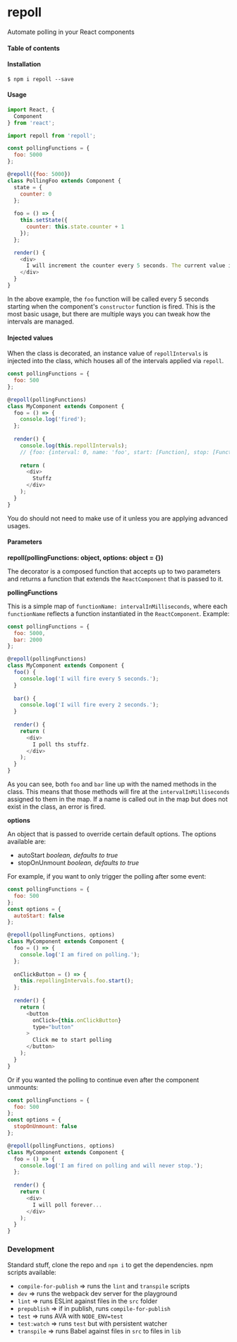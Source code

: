 # repoll

Automate polling in your React components

#### Table of contents



#### Installation

```
$ npm i repoll --save
```

#### Usage

```javascript
import React, {
  Component
} from 'react';

import repoll from 'repoll';

const pollingFunctions = {
  foo: 5000
};

@repoll({foo: 5000})
class PollingFoo extends Component {
  state = {
    counter: 0
  };
  
  foo = () => {
    this.setState({
      counter: this.state.counter + 1
    });
  };

  render() {
    <div>
      I will increment the counter every 5 seconds. The current value is {this.counter}.
    </div>
  }
}
```

In the above example, the `foo` function will be called every 5 seconds starting when the component's `constructor` function is fired. This is the most basic usage, but there are multiple ways you can tweak how the intervals are managed.

#### Injected values

When the class is decorated, an instance value of `repollIntervals` is injected into the class, which houses all of the intervals applied via `repoll`.

```javascript
const pollingFunctions = {
  foo: 500
};

@repoll(pollingFunctions)
class MyComponent extends Component {
  foo = () => {
    console.log('fired');
  };
  
  render() {
    console.log(this.repollIntervals);
    // {foo: {interval: 0, name: 'foo', start: [Function], stop: [Function]}}
    
    return (
      <div>
        Stuffz
      </div>
    );
  }
}
```

You do should not need to make use of it unless you are applying advanced usages.

#### Parameters

**repoll(pollingFunctions: object, options: object = {})**

The decorator is a composed function that accepts up to two parameters and returns a function that extends the `ReactComponent` that is passed to it.

**pollingFunctions**

This is a simple map of `functionName: intervalInMilliseconds`, where each `functionName` reflects a function instantiated in the `ReactComponent`. Example:

```javascript
const pollingFunctions = {
  foo: 5000,
  bar: 2000
};

@repoll(pollingFunctions)
class MyComponent extends Component {
  foo() {
    console.log('I will fire every 5 seconds.');
  }
  
  bar() {
    console.log('I will fire every 2 seconds.');
  }
  
  render() {
    return (
      <div>
        I poll ths stuffz.
      </div>
    );
  }
}
```

As you can see, both `foo` and `bar` line up with the named methods in the class. This means that those methods will fire at the `intervalInMilliseconds` assigned to them in the map. If a name is called out in the map but does not exist in the class, an error is fired.

**options**

An object that is passed to override certain default options. The options available are:

* autoStart *boolean, defaults to true*
* stopOnUnmount *boolean, defaults to true*

For example, if you want to only trigger the polling after some event:

```javascript
const pollingFunctions = {
  foo: 500
};
const options = {
  autoStart: false
};

@repoll(pollingFunctions, options)
class MyComponent extends Component {
  foo = () => {
    console.log('I am fired on polling.');
  };
  
  onClickButton = () => {
    this.repollingIntervals.foo.start();
  };
  
  render() {
    return (
      <button
        onClick={this.onClickButton}
        type="button"
      >
        Click me to start polling
      </button>
    );
  }
}
```

Or if you wanted the polling to continue even after the component unmounts:

```javascript
const pollingFunctions = {
  foo: 500
};
const options = {
  stopOnUnmount: false
};

@repoll(pollingFunctions, options)
class MyComponent extends Component {
  foo = () => {
    console.log('I am fired on polling and will never stop.');
  };
  
  render() {
    return (
      <div>
        I will poll forever...
      </div>
    );
  }
}
```

### Development

Standard stuff, clone the repo and `npm i` to get the dependencies. npm scripts available:
* `compile-for-publish` => runs the `lint` and `transpile` scripts
* `dev` => runs the webpack dev server for the playground
* `lint` => runs ESLint against files in the `src` folder
* `prepublish` => if in publish, runs `compile-for-publish`
* `test` => runs AVA with `NODE_ENV=test`
* `test:watch` => runs `test` but with persistent watcher
* `transpile` => runs Babel against files in `src` to files in `lib`
